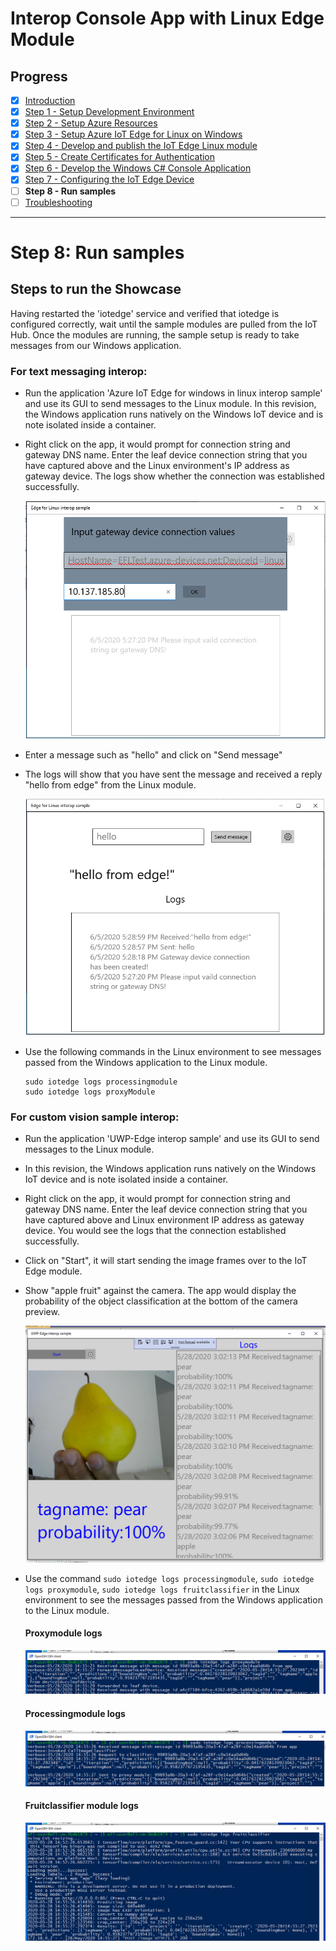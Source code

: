 # Interop Console App with Linux Edge Module
## Progress

- [x] [Introduction](../README.md)  
- [x] [Step 1 - Setup Development Environment](./Setup%20DevVM.MD)   
- [x] [Step 2 - Setup Azure Resources](./Setup%20Azure%20Resources.MD)  
- [x] [Step 3 - Setup Azure IoT Edge for Linux on Windows](./Setup%20Azure%20IoT%20Edge%20for%20Linux%20on%20Windows.MD)
- [x] [Step 4 - Develop and publish the IoT Edge Linux module](./Develop%20and%20publish%20the%20IoT%20edge%20Linux%20module.MD)  
- [x] [Step 5 - Create Certificates for Authentication](./Create%20Certificates%20for%20Authentication.MD)  
- [x] [Step 6 - Develop the Windows C# Console Application](./Develop%20the%20Windows%20C%23%20Console%20Application.MD)  
- [x] [Step 7 - Configuring the IoT Edge Device](./Configuring%20the%20IoT%20Edge%20Device.MD)  
- [ ] **Step 8 - Run samples**  
- [ ] [Troubleshooting](./Troubleshooting.MD) 
---

# Step 8: Run samples
## Steps to run the Showcase

Having restarted the 'iotedge' service and verified that iotedge is configured correctly, wait until the sample modules are pulled from the IoT Hub. Once the modules are running, the sample setup is ready to take messages from our Windows application.

### For text messaging interop:

- Run the application 'Azure IoT Edge for windows in linux interop sample' and use its GUI to send messages to the Linux module. In this revision, the Windows application runs natively on the Windows IoT device and is note isolated inside a container.

- Right click on the app, it would prompt for connection string and gateway DNS name. Enter the leaf device connection string that you have captured above and the Linux environment's IP address as gateway device. The logs show whether the connection was established successfully.

    ![Connection settings UI](./Images/uwp-app-setup-sample.png)

- Enter a message such as "hello" and click on "Send message"
- The logs will show that you have sent the message and received a reply "hello from edge" from the Linux module.

   ![Text Messaging Sample UI](./Images/uwp-app-message-sample.png)

- Use the following commands in the Linux environment to see messages passed from the Windows application to the Linux module.

   ```
   sudo iotedge logs processingmodule
   sudo iotedge logs proxyModule
   ```

### For custom vision sample interop:
- Run the application 'UWP-Edge interop sample' and use its GUI to send messages to the Linux module.
- In this revision, the Windows application runs natively on the Windows IoT device and is note isolated inside a container.
- Right click on the app, it would prompt for connection string and gateway DNS name. Enter the leaf device connection string that you have captured above and Linux environment IP address as gateway device. You would see the logs that the connection established successfully.
- Click on "Start", it will start sending the image frames over to the IoT Edge module.
- Show "apple fruit" against the camera. The app would display the probability of the object classification at the bottom of the camera preview.

  ![Custom Vision Sample UI](./Images/winapp-sample.png)

- Use the command `sudo iotedge logs processingmodule`, `sudo iotedge logs proxymodule`, `sudo iotedge logs fruitclassifier` in the Linux environment to see the messages passed from the Windows application to the Linux module.

   #### Proxymodule logs ####
   ![Image of Proxy Module Log](./Images/proxymodule-sample.png)

   #### Processingmodule logs ####
   ![Image of Processing Module Log](./Images/processingmodule-sample.png)

   #### Fruitclassifier module logs ####
   ![Image of Fruit Classifier Module Log](./Images/fruitclassifier-sample.png)
